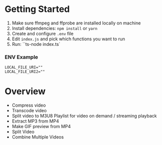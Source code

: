 # Getting Started

1. Make sure ffmpeg and ffprobe are installed locally on machine
2. Install dependencies: `npm install` or `yarn`
3. Create and configure `.env` file
4. Edit `index.js` and pick which functions you want to run
5. Run: ``ts-node index.ts`

### ENV Example

```
LOCAL_FILE_URI=""
LOCAL_FILE_URI2=""
```

# Overview

- Compress video
- Transcode video
- Split video to M3U8 Playlist for video on demand / streaming playback
- Extract MP3 from MP4
- Make GIF preview from MP4
- Split Video
- Combine Multiple Videos
